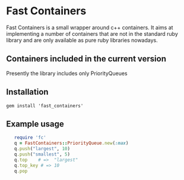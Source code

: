 # Fast Containers

Fast Containers is a small wrapper around c++ containers. It aims at implementing a number of containers that are not in the standard ruby library and are only available as pure ruby libraries nowadays. 

## Containers included in the current version
Presently the library includes only PriorityQueues

## Installation

```
gem install 'fast_containers'
```

## Example usage

```ruby
   require 'fc'
   q = FastContainers::PriorityQueue.new(:max)
   q.push("largest", 10)
   q.push("smallest", 5)
   q.top    # =>  "largest"
   q.top_key # => 10
   q.pop
```
